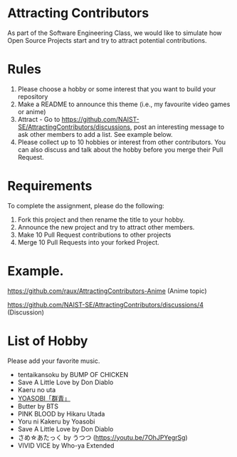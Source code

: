 # Attracting Contributors
As part of the Software Engineering Class, we would like to simulate how Open Source Projects start and try to attract potential contributions.

# Rules

1. Please choose a hobby or some interest that you want to build your repository
2. Make a README to announce this theme (i.e., my favourite video games or anime)
3. Attract - Go to https://github.com/NAIST-SE/AttractingContributors/discussions, post an interesting message to ask other members to add a list. See example below.
4. Please collect up to 10 hobbies or interest from other contributors. You can also discuss and talk about the hobby before you merge their Pull Request.

# Requirements
To complete the assignment, please do the following:
1. Fork this project and then rename the title to your hobby. 
2. Announce the new project and try to attract other members.
3. Make 10 Pull Request contributions to other projects
4. Merge 10 Pull Requests into your forked Project.

# Example. 
https://github.com/raux/AttractingContributors-Anime (Anime topic)

https://github.com/NAIST-SE/AttractingContributors/discussions/4 (Discussion)

# List of Hobby
Please add your favorite music.
- tentaikansoku by BUMP OF CHICKEN
- Save A Little Love by Don Diablo
- Kaeru no uta
- [YOASOBI「群青」](https://youtu.be/Y4nEEZwckuU)
- Butter by BTS
- PINK BLOOD by Hikaru Utada
- Yoru ni Kakeru by Yoasobi
- Save A Little Love by Don Diablo
- さめ☆あたっく by うつつ (https://youtu.be/7OhJPYegrSg)
- VIVID VICE by Who-ya Extended
